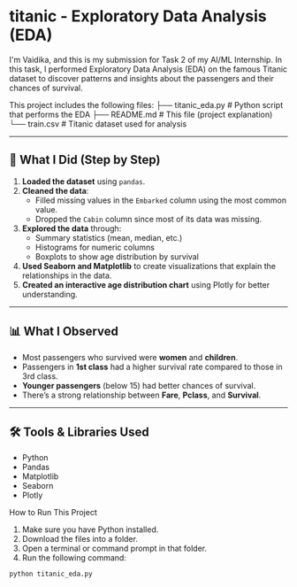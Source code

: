 # titanic - Exploratory Data Analysis (EDA)
I'm Vaidika, and this is my submission for Task 2 of my AI/ML Internship. In this task, I performed Exploratory Data Analysis (EDA) on the famous Titanic dataset to discover patterns and insights about the passengers and their chances of survival.

This project includes the following files:
├── titanic_eda.py # Python script that performs the EDA
├── README.md # This file (project explanation)
└── train.csv # Titanic dataset used for analysis

---

## 📌 What I Did (Step by Step)

1. **Loaded the dataset** using `pandas`.
2. **Cleaned the data**:
   - Filled missing values in the `Embarked` column using the most common value.
   - Dropped the `Cabin` column since most of its data was missing.
3. **Explored the data** through:
   - Summary statistics (mean, median, etc.)
   - Histograms for numeric columns
   - Boxplots to show age distribution by survival
4. **Used Seaborn and Matplotlib** to create visualizations that explain the relationships in the data.
5. **Created an interactive age distribution chart** using Plotly for better understanding.

---

## 📊 What I Observed

- Most passengers who survived were **women** and **children**.
- Passengers in **1st class** had a higher survival rate compared to those in 3rd class.
- **Younger passengers** (below 15) had better chances of survival.
- There’s a strong relationship between **Fare**, **Pclass**, and **Survival**.

---

## 🛠 Tools & Libraries Used

- Python
- Pandas
- Matplotlib
- Seaborn
- Plotly

 How to Run This Project

1. Make sure you have Python installed.
2. Download the files into a folder.
3. Open a terminal or command prompt in that folder.
4. Run the following command:

```bash
python titanic_eda.py



